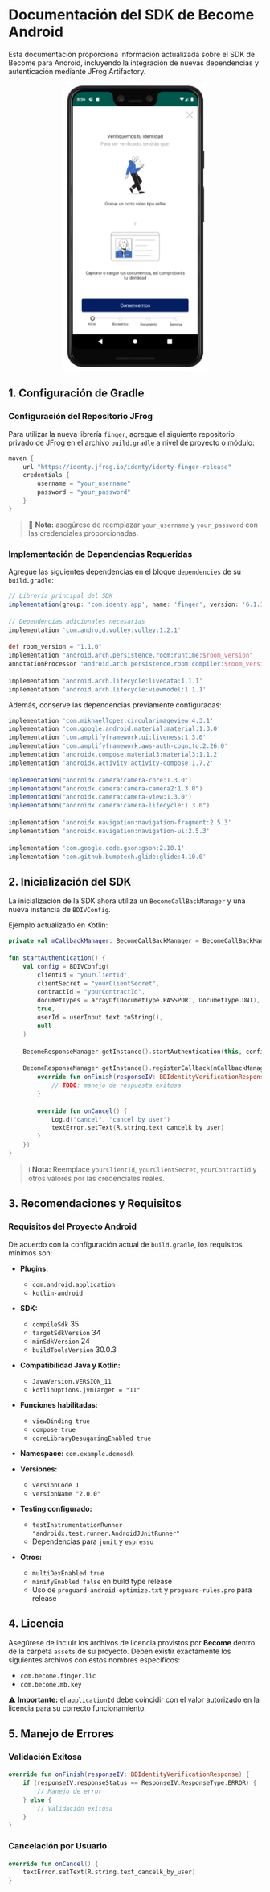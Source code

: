 # Documentación del SDK de Become Android

Esta documentación proporciona información actualizada sobre el SDK de Become para Android, incluyendo la integración de nuevas dependencias y autenticación mediante JFrog Artifactory.

<p align="center">
  <img src="https://github.com/Becomedigital/become_ANDROID_SDK/blob/master/Pantalla_Android.png" width="284" height="572">
</p>

## 1. Configuración de Gradle

### Configuración del Repositorio JFrog

Para utilizar la nueva librería `finger`, agregue el siguiente repositorio privado de JFrog en el archivo `build.gradle` a nivel de proyecto o módulo:

```gradle
maven {
    url "https://identy.jfrog.io/identy/identy-finger-release"
    credentials {
        username = "your_username"
        password = "your_password"
    }
}
```

> 🔐 **Nota:** asegúrese de reemplazar `your_username` y `your_password` con las credenciales proporcionadas.

### Implementación de Dependencias Requeridas

Agregue las siguientes dependencias en el bloque `dependencies` de su `build.gradle`:

```gradle
// Librería principal del SDK
implementation(group: 'com.identy.app', name: 'finger', version: '6.1.1-develop', ext: 'aar')

// Dependencias adicionales necesarias
implementation 'com.android.volley:volley:1.2.1'

def room_version = "1.1.0"
implementation "android.arch.persistence.room:runtime:$room_version"
annotationProcessor "android.arch.persistence.room:compiler:$room_version"

implementation 'android.arch.lifecycle:livedata:1.1.1'
implementation 'android.arch.lifecycle:viewmodel:1.1.1'
```

Además, conserve las dependencias previamente configuradas:

```gradle
implementation 'com.mikhaellopez:circularimageview:4.3.1'
implementation 'com.google.android.material:material:1.3.0'
implementation 'com.amplifyframework.ui:liveness:1.3.0'
implementation 'com.amplifyframework:aws-auth-cognito:2.26.0'
implementation 'androidx.compose.material3:material3:1.1.2'
implementation 'androidx.activity:activity-compose:1.7.2'

implementation("androidx.camera:camera-core:1.3.0")
implementation("androidx.camera:camera-camera2:1.3.0")
implementation("androidx.camera:camera-view:1.3.0")
implementation("androidx.camera:camera-lifecycle:1.3.0")

implementation 'androidx.navigation:navigation-fragment:2.5.3'
implementation 'androidx.navigation:navigation-ui:2.5.3'

implementation 'com.google.code.gson:gson:2.10.1'
implementation 'com.github.bumptech.glide:glide:4.10.0'
```

## 2. Inicialización del SDK

La inicialización de la SDK ahora utiliza un `BecomeCallBackManager` y una nueva instancia de `BDIVConfig`.

Ejemplo actualizado en Kotlin:

```kotlin
private val mCallbackManager: BecomeCallBackManager = BecomeCallBackManager.createNew()

fun startAuthentication() {
    val config = BDIVConfig(
        clientId = "yourClientId",
        clientSecret = "yourClientSecret",
        contractId = "yourContractId",
        documetTypes = arrayOf(DocumetType.PASSPORT, DocumetType.DNI),
        true,
        userId = userInput.text.toString(),
        null
    )

    BecomeResponseManager.getInstance().startAuthentication(this, config)

    BecomeResponseManager.getInstance().registerCallback(mCallbackManager, object : BecomeInterfaseCallback {
        override fun onFinish(responseIV: BDIdentityVerificationResponse) {
            // TODO: manejo de respuesta exitosa
        }

        override fun onCancel() {
            Log.d("cancel", "cancel by user")
            textError.setText(R.string.text_cancelk_by_user)
        }
    })
}
```

> ℹ️ **Nota:** Reemplace `yourClientId`, `yourClientSecret`, `yourContractId` y otros valores por las credenciales reales.

## 3. Recomendaciones y Requisitos

### Requisitos del Proyecto Android

De acuerdo con la configuración actual de `build.gradle`, los requisitos mínimos son:

* **Plugins:**

  * `com.android.application`
  * `kotlin-android`

* **SDK:**

  * `compileSdk` 35
  * `targetSdkVersion` 34
  * `minSdkVersion` 24
  * `buildToolsVersion` 30.0.3

* **Compatibilidad Java y Kotlin:**

  * `JavaVersion.VERSION_11`
  * `kotlinOptions.jvmTarget = "11"`

* **Funciones habilitadas:**

  * `viewBinding true`
  * `compose true`
  * `coreLibraryDesugaringEnabled true`

* **Namespace:** `com.example.demosdk`

* **Versiones:**

  * `versionCode 1`
  * `versionName "2.0.0"`

* **Testing configurado:**

  * `testInstrumentationRunner "androidx.test.runner.AndroidJUnitRunner"`
  * Dependencias para `junit` y `espresso`

* **Otros:**

  * `multiDexEnabled true`
  * `minifyEnabled false` en build type release
  * Uso de `proguard-android-optimize.txt` y `proguard-rules.pro` para release

## 4. Licencia

Asegúrese de incluir los archivos de licencia provistos por **Become** dentro de la carpeta `assets` de su proyecto. Deben existir exactamente los siguientes archivos con estos nombres específicos:

* `com.become.finger.lic`
* `com.become.mb.key`

⚠️ **Importante:** el `applicationId` debe coincidir con el valor autorizado en la licencia para su correcto funcionamiento.

## 5. Manejo de Errores

### Validación Exitosa

```kotlin
override fun onFinish(responseIV: BDIdentityVerificationResponse) {
    if (responseIV.responseStatus == ResponseIV.ResponseType.ERROR) {
        // Manejo de error
    } else {
        // Validación exitosa
    }
}
```

### Cancelación por Usuario

```kotlin
override fun onCancel() {
    textError.setText(R.string.text_cancelk_by_user)
}
```
